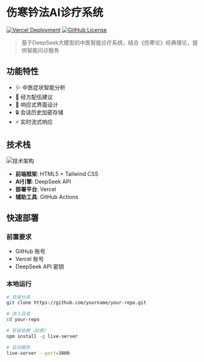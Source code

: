 # 伤寒钤法AI诊疗系统

[![Vercel Deployment](https://img.shields.io/badge/部署在-Vercel-black?logo=vercel)](https://vercel.com)
[![GitHub License](https://img.shields.io/github/license/yourname/your-repo)](LICENSE)

> 基于DeepSeek大模型的中医智能诊疗系统，结合《伤寒论》经典理论，提供智能问诊服务

## 功能特性

- 🩺 中医症状智能分析
- 📜 经方配伍建议
- 📱 响应式界面设计
- 🔒 会话历史加密存储
- ⚡ 实时流式响应

## 技术栈

![技术架构](https://via.placeholder.com/800x400.png?text=System+Architecture)

- **前端框架**: HTML5 + Tailwind CSS
- **AI引擎**: DeepSeek API
- **部署平台**: Vercel
- **辅助工具**: GitHub Actions

## 快速部署

### 前置要求
- GitHub 账号
- Vercel 账号
- DeepSeek API 密钥

### 本地运行
```bash
# 克隆仓库
git clone https://github.com/yourname/your-repo.git

# 进入目录
cd your-repo

# 安装依赖（如需）
npm install -g live-server

# 启动服务
live-server --port=3000